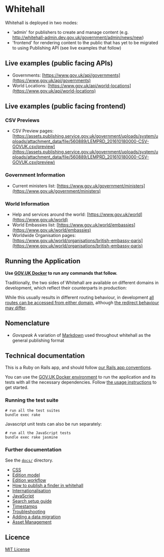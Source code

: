 # Whitehall

Whitehall is deployed in two modes:

- 'admin' for publishers to create and manage content (e.g. <http://whitehall-admin.dev.gov.uk/government/admin/news/new>)
- 'frontend' for rendering content to the public that has yet to be migrated to using Publishing API (see live examples that follow)

## Live examples (public facing APIs)

- Governments: [https://www.gov.uk/api/governments](https://www.gov.uk/api/governments)
- World Locations: [https://www.gov.uk/api/world-locations](https://www.gov.uk/api/world-locations)

## Live examples (public facing frontend)

### CSV Previews

- CSV Preview pages: [https://assets.publishing.service.gov.uk/government/uploads/system/uploads/attachment_data/file/560889/LEMPRD_201610180000-CSV-GOVUK.csv/preview](https://assets.publishing.service.gov.uk/government/uploads/system/uploads/attachment_data/file/560889/LEMPRD_201610180000-CSV-GOVUK.csv/preview)

### Government Information

- Current ministers list: [https://www.gov.uk/government/ministers](https://www.gov.uk/government/ministers)

### World Information

- Help and services around the world: [https://www.gov.uk/world](https://www.gov.uk/world)
- World Embassies list: [https://www.gov.uk/world/embassies](https://www.gov.uk/world/embassies)
- Worldwide Organisation pages: [https://www.gov.uk/world/organisations/british-embassy-paris](https://www.gov.uk/world/organisations/british-embassy-paris)

## Running the Application

**Use [GOV.UK Docker](https://github.com/alphagov/govuk-docker) to run any commands that follow.**

Traditionally, the two sides of Whitehall are available on different domains in development, which reflect their counterparts in production:

While this usually results in different routing behaviour, in development [all routes can be accessed from either domain](https://github.com/alphagov/whitehall/blob/main/config/routes.rb#L3-L5), although [the redirect behaviour may differ](https://github.com/alphagov/whitehall/blob/main/config/routes.rb#L25-L28).

## Nomenclature

- *Govspeak* A variation of [Markdown](https://daringfireball.net/projects/markdown) used throughout whitehall as the general publishing format

## Technical documentation

This is a Ruby on Rails app, and should follow [our Rails app conventions](https://docs.publishing.service.gov.uk/manual/conventions-for-rails-applications.html).

You can use the [GOV.UK Docker environment](https://github.com/alphagov/govuk-docker) to run the application and its tests with all the necessary dependencies. Follow [the usage instructions](https://github.com/alphagov/govuk-docker#usage) to get started.

### Running the test suite

```
# run all the test suites
bundle exec rake
```

Javascript unit tests can also be run separately:

```
# run all the JavaScript tests
bundle exec rake jasmine
```

### Further documentation

See the [`docs/`](docs/) directory.

- [CSS](docs/css.md)
- [Edition model](docs/edition_model.md)
- [Edition workflow](docs/edition_workflow.md)
- [How to publish a finder in whitehall](docs/finders.md)
- [Internationalisation](docs/internationalisation_guide.md)
- [JavaScript](docs/javascript.md)
- [Search setup guide](docs/search_setup_guide.md)
- [Timestamps](docs/timestamps.md)
- [Troubleshooting](docs/troubleshooting.md)
- [Adding a data migration](db/data_migration/README.md)
- [Asset Management](docs/asset_management/README.md)

## Licence

[MIT License](LICENCE)
